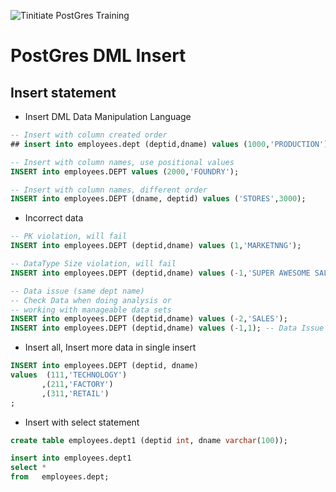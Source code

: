 ![Tinitiate PostGres Training](../images/sqlserver.png)
# PostGres DML Insert

## Insert statement
* Insert DML Data Manipulation Language
```sql
-- Insert with column created order
## insert into employees.dept (deptid,dname) values (1000,'PRODUCTION');

-- Insert with column names, use positional values
INSERT into employees.DEPT values (2000,'FOUNDRY');

-- Insert with column names, different order
INSERT into employees.DEPT (dname, deptid) values ('STORES',3000);
```
* Incorrect data
```sql
-- PK violation, will fail
INSERT into employees.DEPT (deptid,dname) values (1,'MARKETNNG');

-- DataType Size violation, will fail
INSERT into employees.DEPT (deptid,dname) values (-1,'SUPER AWESOME SALES');

-- Data issue (same dept name) 
-- Check Data when doing analysis or 
-- working with manageable data sets
INSERT into employees.DEPT (deptid,dname) values (-2,'SALES');
INSERT into employees.DEPT (deptid,dname) values (-1,1); -- Data Issue
```
* Insert all, Insert more data in single insert
```sql
INSERT into employees.DEPT (deptid, dname)
values  (111,'TECHNOLOGY')
       ,(211,'FACTORY')
       ,(311,'RETAIL')
;
```
* Insert with select statement
```sql
create table employees.dept1 (deptid int, dname varchar(100));

insert into employees.dept1
select *
from   employees.dept;
```
